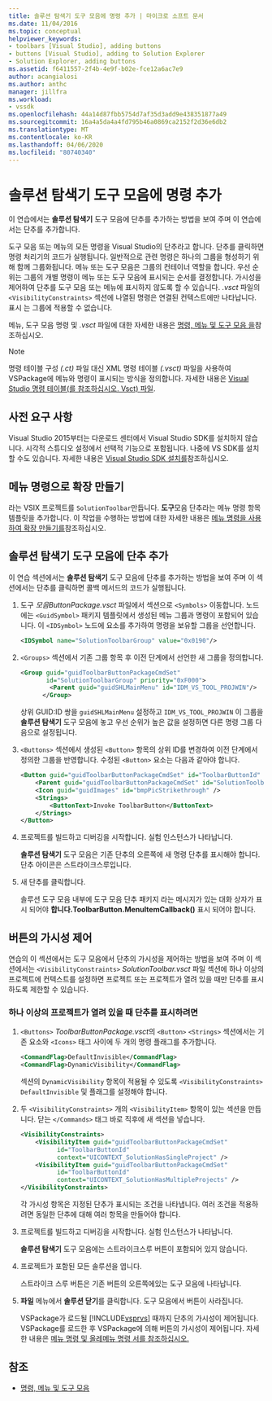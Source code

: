 ```yaml
---
title: 솔루션 탐색기 도구 모음에 명령 추가 | 마이크로 소프트 문서
ms.date: 11/04/2016
ms.topic: conceptual
helpviewer_keywords:
- toolbars [Visual Studio], adding buttons
- buttons [Visual Studio], adding to Solution Explorer
- Solution Explorer, adding buttons
ms.assetid: f6411557-2f4b-4e9f-b02e-fce12a6ac7e9
author: acangialosi
ms.author: anthc
manager: jillfra
ms.workload:
- vssdk
ms.openlocfilehash: 44a14d87fbb5754d7af35d3add9e438351877a49
ms.sourcegitcommit: 16a4a5da4a4fd795b46a0869ca2152f2d36e6db2
ms.translationtype: MT
ms.contentlocale: ko-KR
ms.lasthandoff: 04/06/2020
ms.locfileid: "80740340"
---
```

# <a name="add-a-command-to-the-solution-explorer-toolbar"></a>솔루션 탐색기 도구 모음에 명령 추가
이 연습에서는 **솔루션 탐색기** 도구 모음에 단추를 추가하는 방법을 보여 주며 이 연습에서는 단추를 추가합니다.

 도구 모음 또는 메뉴의 모든 명령을 Visual Studio의 단추라고 합니다. 단추를 클릭하면 명령 처리기의 코드가 실행됩니다. 일반적으로 관련 명령은 하나의 그룹을 형성하기 위해 함께 그룹화됩니다. 메뉴 또는 도구 모음은 그룹의 컨테이너 역할을 합니다. 우선 순위는 그룹의 개별 명령이 메뉴 또는 도구 모음에 표시되는 순서를 결정합니다. 가시성을 제어하여 단추를 도구 모음 또는 메뉴에 표시하지 않도록 할 수 있습니다. *.vsct* 파일의 `<VisibilityConstraints>` 섹션에 나열된 명령은 연결된 컨텍스트에만 나타납니다. 표시 는 그룹에 적용할 수 없습니다.

 메뉴, 도구 모음 명령 및 *.vsct* 파일에 대한 자세한 내용은 [명령, 메뉴 및 도구 모음 을](../extensibility/internals/commands-menus-and-toolbars.md)참조하십시오.

> [!NOTE]
> 명령 테이블 구성 *(.ct)* 파일 대신 XML 명령 테이블 *(.vsct)* 파일을 사용하여 VSPackage에 메뉴와 명령이 표시되는 방식을 정의합니다. 자세한 내용은 [Visual Studio 명령 테이블(를 참조하십시오. Vsct) 파일](../extensibility/internals/visual-studio-command-table-dot-vsct-files.md).

## <a name="prerequisites"></a>사전 요구 사항
 Visual Studio 2015부터는 다운로드 센터에서 Visual Studio SDK를 설치하지 않습니다. 시각적 스튜디오 설정에서 선택적 기능으로 포함됩니다. 나중에 VS SDK를 설치할 수도 있습니다. 자세한 내용은 [Visual Studio SDK 설치를](../extensibility/installing-the-visual-studio-sdk.md)참조하십시오.

## <a name="create-an-extension-with-a-menu-command"></a>메뉴 명령으로 확장 만들기
 라는 VSIX 프로젝트를 `SolutionToolbar`만듭니다. **도구**모음 단추라는 메뉴 명령 항목 템플릿을 추가합니다. 이 작업을 수행하는 방법에 대한 자세한 내용은 [메뉴 명령을 사용하여 확장 만들기를](../extensibility/creating-an-extension-with-a-menu-command.md)참조하십시오.

## <a name="add-a-button-to-the-solution-explorer-toolbar"></a>솔루션 탐색기 도구 모음에 단추 추가
 이 연습 섹션에서는 **솔루션 탐색기** 도구 모음에 단추를 추가하는 방법을 보여 주며 이 섹션에서는 단추를 클릭하면 콜백 메서드의 코드가 실행됩니다.

1. 도구 *모음ButtonPackage.vsct* 파일에서 섹션으로 `<Symbols>` 이동합니다. 노드에는 `<GuidSymbol>` 패키지 템플릿에서 생성된 메뉴 그룹과 명령이 포함되어 있습니다. 이 `<IDSymbol>` 노드에 요소를 추가하여 명령을 보유할 그룹을 선언합니다.

    ```xml
    <IDSymbol name="SolutionToolbarGroup" value="0x0190"/>
    ```

2. `<Groups>` 섹션에서 기존 그룹 항목 후 이전 단계에서 선언한 새 그룹을 정의합니다.

    ```xml
    <Group guid="guidToolbarButtonPackageCmdSet"
           id="SolutionToolbarGroup" priority="0xF000">
            <Parent guid="guidSHLMainMenu" id="IDM_VS_TOOL_PROJWIN"/>
          </Group>
    ```

     상위 GUID:ID 쌍을 `guidSHLMainMenu` 설정하고 `IDM_VS_TOOL_PROJWIN` 이 그룹을 **솔루션 탐색기** 도구 모음에 놓고 우선 순위가 높은 값을 설정하면 다른 명령 그룹 다음으로 설정됩니다.

3. `<Buttons>` 섹션에서 생성된 `<Button>` 항목의 상위 ID를 변경하여 이전 단계에서 정의한 그룹을 반영합니다. 수정된 `<Button>` 요소는 다음과 같아야 합니다.

    ```xml
    <Button guid="guidToolbarButtonPackageCmdSet" id="ToolbarButtonId" priority="0x0100" type="Button">
        <Parent guid="guidToolbarButtonPackageCmdSet" id="SolutionToolbarGroup" />
        <Icon guid="guidImages" id="bmpPicStrikethrough" />
        <Strings>
            <ButtonText>Invoke ToolbarButton</ButtonText>
        </Strings>
    </Button>
    ```

4. 프로젝트를 빌드하고 디버깅을 시작합니다. 실험 인스턴스가 나타납니다.

     **솔루션 탐색기** 도구 모음은 기존 단추의 오른쪽에 새 명령 단추를 표시해야 합니다. 단추 아이콘은 스트라이크스루입니다.

5. 새 단추를 클릭합니다.

     솔루션 도구 모음 내부에 도구 모음 단추 패키지 라는 메시지가 있는 대화 상자가 표시 되어야 **합니다.ToolbarButton.MenuItemCallback()** 표시 되어야 합니다.

## <a name="control-the-visibility-of-a-button"></a>버튼의 가시성 제어
 연습의 이 섹션에서는 도구 모음에서 단추의 가시성을 제어하는 방법을 보여 주며 이 섹션에서는 `<VisibilityConstraints>` *SolutionToolbar.vsct* 파일 섹션에 하나 이상의 프로젝트에 컨텍스트를 설정하면 프로젝트 또는 프로젝트가 열려 있을 때만 단추를 표시하도록 제한할 수 있습니다.

### <a name="to-display-a-button-when-one-or-more-projects-are-open"></a>하나 이상의 프로젝트가 열려 있을 때 단추를 표시하려면

1. `<Buttons>` *ToolbarButtonPackage.vsct*의 `<Button>` `<Strings>` 섹션에서는 기존 요소와 `<Icons>` 태그 사이에 두 개의 명령 플래그를 추가합니다.

   ```xml
   <CommandFlag>DefaultInvisible</CommandFlag>
   <CommandFlag>DynamicVisibility</CommandFlag>
   ```

    섹션의 `DynamicVisibility` 항목이 적용될 수 있도록 `<VisibilityConstraints>` `DefaultInvisible` 및 플래그를 설정해야 합니다.

2. 두 `<VisibilityConstraints>` 개의 `<VisibilityItem>` 항목이 있는 섹션을 만듭니다. 닫는 `</Commands>` 태그 바로 직후에 새 섹션을 넣습니다.

   ```xml
   <VisibilityConstraints>
       <VisibilityItem guid="guidToolbarButtonPackageCmdSet"
             id="ToolbarButtonId"
             context="UICONTEXT_SolutionHasSingleProject" />
       <VisibilityItem guid="guidToolbarButtonPackageCmdSet"
             id="ToolbarButtonId"
             context="UICONTEXT_SolutionHasMultipleProjects" />
   </VisibilityConstraints>
   ```

    각 가시성 항목은 지정된 단추가 표시되는 조건을 나타냅니다. 여러 조건을 적용하려면 동일한 단추에 대해 여러 항목을 만들어야 합니다.

3. 프로젝트를 빌드하고 디버깅을 시작합니다. 실험 인스턴스가 나타납니다.

    **솔루션 탐색기** 도구 모음에는 스트라이크스루 버튼이 포함되어 있지 않습니다.

4. 프로젝트가 포함된 모든 솔루션을 엽니다.

    스트라이크 스루 버튼은 기존 버튼의 오른쪽에있는 도구 모음에 나타납니다.

5. **파일** 메뉴에서 **솔루션 닫기**를 클릭합니다. 도구 모음에서 버튼이 사라집니다.

   VSPackage가 로드될 [!INCLUDE[vsprvs](../code-quality/includes/vsprvs_md.md)] 때까지 단추의 가시성이 제어됩니다. VSPackage를 로드한 후 VSPackage에 의해 버튼의 가시성이 제어됩니다.  자세한 내용은 [메뉴 명령 및 올레메뉴 명령 서를 참조하십시오.](/visualstudio/extensibility/menucommands-vs-olemenucommands?view=vs-2015)

## <a name="see-also"></a>참조
- [명령, 메뉴 및 도구 모음](../extensibility/internals/commands-menus-and-toolbars.md)
